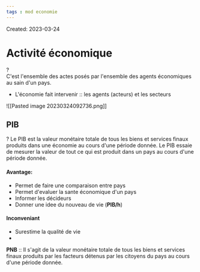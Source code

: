 ```yaml
---
tags : mod economie
---
```

Created: 2023-03-24

# Activité économique
?  
C'est l'ensemble des actes posés par l'ensemble des agents économiques au sain d'un pays.

- L'économie fait intervenir :: les agents (acteurs) et les secteurs


![[Pasted image 20230324092736.png]]

## **PIB** 
?
Le PIB est la valeur monétaire totale de tous les biens et services finaux produits dans une économie au cours d'une période donnée.
Le PIB essaie de mesurer la valeur de tout ce qui est produit dans un pays au cours d'une période donnée.
#### Avantage:
- Permet de faire une comparaison entre pays
- Permet d'evaluer la sante économique d'un pays
- Informer les décideurs
- Donner une idee du nouveau de vie (**PIB/h**)

#### Inconveniant
- Surestime la qualité de vie
- 

**PNB** :: Il s'agit de la valeur monétaire totale de tous les biens et services finaux produits par les facteurs détenus par les citoyens du pays au cours d'une période donnée.